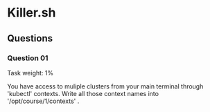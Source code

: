 # Killer.sh

## Questions

### Question 01

Task weight: 1%

You have access to muliple clusters from your main terminal through 'kubectl' contexts. Write all those context names into '/opt/course/1/contexts' .


